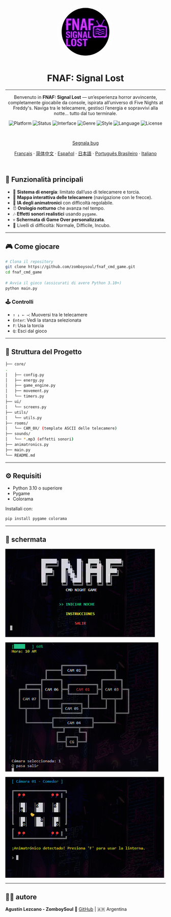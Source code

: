 
<p align="center">
  <img
    src="../assets/logo.png"
    alt="FNAF: Signal Lost Logo"
    style="border: 2px solid white; border-radius: 5000px; width: 150px; height:150px; padding:10px;" />
</p>

<h1 align="center">FNAF: Signal Lost</h1>

---

<p align="center">
  Benvenuto in <strong>FNAF: Signal Lost</strong> — un’esperienza horror avvincente, completamente giocabile da console, ispirata all’universo di Five Nights at Freddy's.  
  Naviga tra le telecamere, gestisci l’energia e sopravvivi alla notte… tutto dal tuo terminale.
</p>

<p align="center">
  <img alt="Platform" src="https://img.shields.io/badge/platform-python-00ffff?logo=python&logoColor=000000" />
  <img alt="Status" src="https://img.shields.io/badge/status-in%20development-ff00ff" />
  <img alt="Interface" src="https://img.shields.io/badge/interface-command%20line-ff007f?logo=windows-terminal&logoColor=white" />
  <img alt="Genre" src="https://img.shields.io/badge/genre-horror-ff1a1a" />
  <img alt="Style" src="https://img.shields.io/badge/style-text--based-6666ff" />
  <img alt="Language" src="https://img.shields.io/badge/lang-es-cc00ff" />
  <img alt="License" src="https://img.shields.io/github/license/ZomboySoul/fnaf_signal_lost" />
</p>

<br>

<p align="center">
  <a href="https://github.com/ZomboySoul/fnaf_signal_lost/issues/new?assignees=&labels=bug&projects=&template=bug_report.yml" target="_blank" rel="noopener noreferrer">
  Segnala bug
  </a>
</p>

<p align="center">
  <a href="./README_fr.md">Français</a> ·  
  <a href="./README_cn.md">简体中文</a> ·
  <a href="./README_es.md">Español</a> ·
  <a href="./README_ja.md">日本語</a> ·
  <a href="./README_pt-BR.md">Português Brasileiro</a> ·
  <a href="./README_it.md">Italiano</a>
</p>

<br>

## 🧠 Funzionalità principali

- 🔦 **Sistema di energia**: limitato dall’uso di telecamere e torcia.
- 🎥 **Mappa interattiva delle telecamere** (navigazione con le frecce).
- 🤖 **IA degli animatronici** con difficoltà regolabile.
- ⏰ **Orologio notturno** che avanza nel tempo.
- 🎶 **Effetti sonori realistici** usando `pygame`.
- 💀 **Schermata di Game Over personalizzata**.
- 🌙 Livelli di difficoltà: Normale, Difficile, Incubo.

---

## 🎮 Come giocare

```bash
# Clona il repository
git clone https://github.com/zomboysoul/fnaf_cmd_game.git
cd fnaf_cmd_game

# Avvia il gioco (assicurati di avere Python 3.10+)
python main.py
```

### 🕹️ Controlli

- `↑ ↓ ← →`: Muoversi tra le telecamere
- `Enter`: Vedi la stanza selezionata
- `F`: Usa la torcia
- `Q`: Esci dal gioco

---

## 📁 Struttura del Progetto

```bash
├── core/
.
│   ├── config.py
│   ├── energy.py
│   ├── game_engine.py
│   ├── movement.py
│   └── timers.py
├── ui/
│   └── screens.py
├── utils/
│   └── utils.py
├── rooms/
│   └── CAM_0X/ (template ASCII delle telecamere)
├── sounds/
│   └── *.mp3 (effetti sonori)
├── animatronics.py
├── main.py
└── README.md
```

---

## ⚙️ Requisiti

- Python 3.10 o superiore
- Pygame
- Colorama

Installali con:

```bash
pip install pygame colorama
```

---

## 📸 schermata

![FNAF: Signal Lost Menu](../assets/menu.png)

![FNAF: Signal Lost Map](../assets/map.png)

![FNAF: Signal Lost Camara](../assets/camara.png)

---

## 🧑‍💻 autore

**Agustín Lezcano - ZomboySoul**
🔗 [GitHub](https://github.com/ZomboySoul) | 🇦🇷 Argentina

